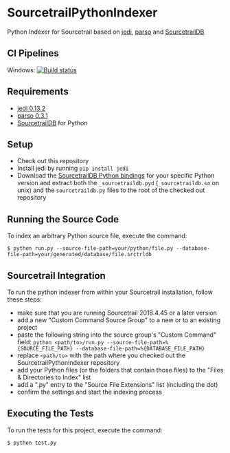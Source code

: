 # SourcetrailPythonIndexer
Python Indexer for Sourcetrail based on [jedi](https://github.com/davidhalter/jedi), [parso](https://github.com/davidhalter/parso) and [SourcetrailDB](https://github.com/CoatiSoftware/SourcetrailDB)


## CI Pipelines
Windows: [![Build status](https://ci.appveyor.com/api/projects/status/4vo082swmhmny1a1/branch/master?svg=true)](https://ci.appveyor.com/project/mlangkabel/sourcetrailpythonindexer/branch/master)


## Requirements
* [jedi 0.13.2](https://pypi.org/project/jedi/0.13.2)
* [parso 0.3.1](https://pypi.org/project/parso/0.3.1)
* [SourcetrailDB](https://github.com/CoatiSoftware/SourcetrailDB) for Python


## Setup
* Check out this repository
* Install jedi by running `pip install jedi`
* Download the [SourcetrailDB Python bindings](https://github.com/CoatiSoftware/SourcetrailDB/releases) for your specific Python version and extract both the `_sourcetraildb.pyd` (`_sourcetraildb.so` on unix) and the `sourcetraildb.py` files to the root of the checked out repository


## Running the Source Code
To index an arbitrary Python source file, execute the command:

```
$ python run.py --source-file-path=your/python/file.py --database-file-path=your/generated/database/file.srctrldb
```


## Sourcetrail Integration
To run the python indexer from within your Sourcetrail installation, follow these steps:
* make sure that you are running Sourcetrail 2018.4.45 or a later version
* add a new "Custom Command Source Group" to a new or to an existing project
* paste the following string into the source group's "Custom Command" field: `python <path/to>/run.py --source-file-path=%{SOURCE_FILE_PATH} --database-file-path=%{DATABASE_FILE_PATH}`
* replace `<path/to>` with the path where you checked out the SourcetrailPythonIndexer repository
* add your Python files (or the folders that contain those files) to the "Files & Directories to Index" list
* add a ".py" entry to the "Source File Extensions" list (including the dot)
* confirm the settings and start the indexing process


## Executing the Tests
To run the tests for this project, execute the command:
```
$ python test.py
```
